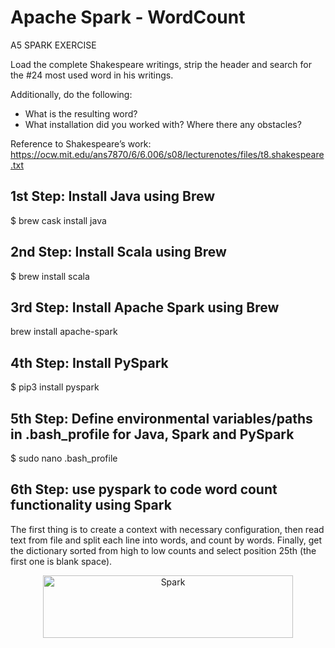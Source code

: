 # Apache Spark - WordCount

A5 SPARK EXERCISE

Load the complete Shakespeare writings, strip the header and search for the #24 most used word in his writings. 

Additionally, do the following:

- What is the resulting word?
- What installation did you worked with? Where there any obstacles?

Reference to Shakespeare’s work: https://ocw.mit.edu/ans7870/6/6.006/s08/lecturenotes/files/t8.shakespeare.txt

## 1st Step: Install Java using Brew

$ brew cask install java

## 2nd Step: Install Scala using Brew

$ brew install scala

## 3rd Step: Install Apache Spark using Brew

brew install apache-spark

## 4th Step: Install PySpark

$ pip3 install pyspark

## 5th Step: Define environmental variables/paths in .bash_profile for Java, Spark and PySpark

$ sudo nano .bash_profile

## 6th Step: use pyspark to code word count functionality using Spark

The first thing is to create a context with necessary configuration, then read text from file and split each line into words, and count by words. Finally, get the dictionary sorted from high to low counts and select position 25th (the first one is blank space).

<p align="center">
<img src="https://github.com/federueda/Spark_WordCount/blob/master/docs/JupyterSpark.png" width="400" height="100" title="Spark">
</p>


